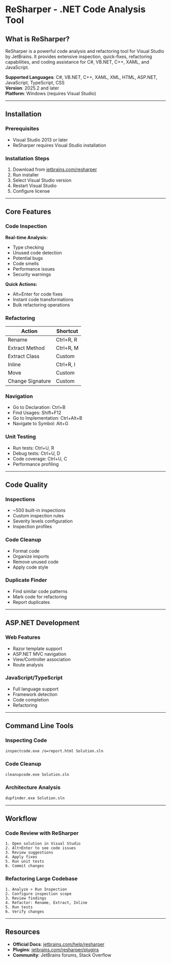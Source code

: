 # ReSharper - .NET Code Analysis Tool

## What is ReSharper?

ReSharper is a powerful code analysis and refactoring tool for Visual Studio by JetBrains. It provides extensive inspection, quick-fixes, refactoring capabilities, and coding assistance for C#, VB.NET, C++, XAML, and JavaScript.

**Supported Languages**: C#, VB.NET, C++, XAML, XML, HTML, ASP.NET, JavaScript, TypeScript, CSS  
**Version**: 2025.2 and later  
**Platform**: Windows (requires Visual Studio)

---

## Installation

### Prerequisites
- Visual Studio 2013 or later
- ReSharper requires Visual Studio installation

### Installation Steps
1. Download from [jetbrains.com/resharper](https://www.jetbrains.com/resharper/)
2. Run installer
3. Select Visual Studio version
4. Restart Visual Studio
5. Configure license

---

## Core Features

### Code Inspection

**Real-time Analysis:**
- Type checking
- Unused code detection
- Potential bugs
- Code smells
- Performance issues
- Security warnings

**Quick Actions:**
- Alt+Enter for code fixes
- Instant code transformations
- Bulk refactoring operations

### Refactoring

| Action | Shortcut |
|--------|----------|
| Rename | Ctrl+R, R |
| Extract Method | Ctrl+R, M |
| Extract Class | Custom |
| Inline | Ctrl+R, I |
| Move | Custom |
| Change Signature | Custom |

### Navigation

- Go to Declaration: Ctrl+B
- Find Usages: Shift+F12
- Go to Implementation: Ctrl+Alt+B
- Navigate to Symbol: Alt+G

### Unit Testing

- Run tests: Ctrl+U, R
- Debug tests: Ctrl+U, D
- Code coverage: Ctrl+U, C
- Performance profiling

---

## Code Quality

### Inspections
- ~500 built-in inspections
- Custom inspection rules
- Severity levels configuration
- Inspection profiles

### Code Cleanup
- Format code
- Organize imports
- Remove unused code
- Apply code style

### Duplicate Finder
- Find similar code patterns
- Mark code for refactoring
- Report duplicates

---

## ASP.NET Development

### Web Features
- Razor template support
- ASP.NET MVC navigation
- View/Controller association
- Route analysis

### JavaScript/TypeScript
- Full language support
- Framework detection
- Code completion
- Refactoring

---

## Command Line Tools

### Inspecting Code
```bash
inspectcode.exe /o=report.html Solution.sln
```

### Code Cleanup
```bash
cleanupcode.exe Solution.sln
```

### Architecture Analysis
```bash
dupfinder.exe Solution.sln
```

---

## Workflow

### Code Review with ReSharper

```
1. Open solution in Visual Studio
2. Alt+Enter to see code issues
3. Review suggestions
4. Apply fixes
5. Run unit tests
6. Commit changes
```

### Refactoring Large Codebase

```
1. Analyze > Run Inspection
2. Configure inspection scope
3. Review findings
4. Refactor: Rename, Extract, Inline
5. Run tests
6. Verify changes
```

---

## Resources
- **Official Docs**: [jetbrains.com/help/resharper](https://www.jetbrains.com/help/resharper/)
- **Plugins**: [jetbrains.com/resharper/plugins](https://www.jetbrains.com/resharper/plugins/)
- **Community**: JetBrains forums, Stack Overflow
